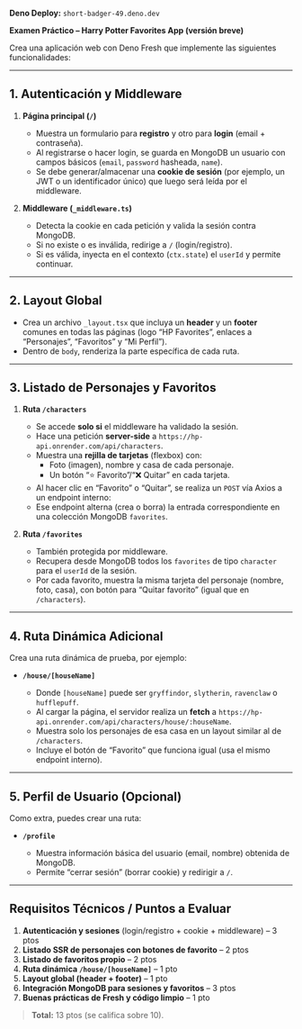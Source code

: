**Deno Deploy:** `short-badger-49.deno.dev`

**Examen Práctico – Harry Potter Favorites App (versión breve)**

Crea una aplicación web con Deno Fresh que implemente las siguientes funcionalidades:

---

## 1. Autenticación y Middleware

1. **Página principal (`/`)**

   * Muestra un formulario para **registro** y otro para **login** (email + contraseña).
   * Al registrarse o hacer login, se guarda en MongoDB un usuario con campos básicos (`email`, `password` hasheada, `name`).
   * Se debe generar/almacenar una **cookie de sesión** (por ejemplo, un JWT o un identificador único) que luego será leída por el middleware.

2. **Middleware (`_middleware.ts`)**

   * Detecta la cookie en cada petición y valida la sesión contra MongoDB.
   * Si no existe o es inválida, redirige a `/` (login/registro).
   * Si es válida, inyecta en el contexto (`ctx.state`) el `userId` y permite continuar.

---

## 2. Layout Global

* Crea un archivo `_layout.tsx` que incluya un **header** y un **footer** comunes en todas las páginas (logo “HP Favorites”, enlaces a “Personajes”, “Favoritos” y “Mi Perfil”).
* Dentro de `body`, renderiza la parte específica de cada ruta.

---

## 3. Listado de Personajes y Favoritos

1. **Ruta `/characters`**

   * Se accede **solo si** el middleware ha validado la sesión.
   * Hace una petición **server-side** a `https://hp-api.onrender.com/api/characters`.
   * Muestra una **rejilla de tarjetas** (flexbox) con:
     * Foto (imagen), nombre y casa de cada personaje.
     * Un botón “⭐ Favorito”/“❌ Quitar” en cada tarjeta.
   * Al hacer clic en “Favorito” o “Quitar”, se realiza un `POST` vía Axios a un endpoint interno:
   * Ese endpoint alterna (crea o borra) la entrada correspondiente en una colección MongoDB `favorites`.

2. **Ruta `/favorites`**

   * También protegida por middleware.
   * Recupera desde MongoDB todos los `favorites` de tipo `character` para el `userId` de la sesión.
   * Por cada favorito, muestra la misma tarjeta del personaje (nombre, foto, casa), con botón para “Quitar favorito” (igual que en `/characters`).

---

## 4. Ruta Dinámica Adicional

Crea una ruta dinámica de prueba, por ejemplo:

* **`/house/[houseName]`**

  * Donde `[houseName]` puede ser `gryffindor`, `slytherin`, `ravenclaw` o `hufflepuff`.
  * Al cargar la página, el servidor realiza un **fetch** a `https://hp-api.onrender.com/api/characters/house/:houseName`.
  * Muestra solo los personajes de esa casa en un layout similar al de `/characters`.
  * Incluye el botón de “Favorito” que funciona igual (usa el mismo endpoint interno).

---

## 5. Perfil de Usuario (Opcional)

Como extra, puedes crear una ruta:

* **`/profile`**

  * Muestra información básica del usuario (email, nombre) obtenida de MongoDB.
  * Permite “cerrar sesión” (borrar cookie) y redirigir a `/`.

---

## Requisitos Técnicos / Puntos a Evaluar

1. **Autenticación y sesiones** (login/registro + cookie + middleware) – 3 ptos
2. **Listado SSR de personajes con botones de favorito** – 2 ptos
3. **Listado de favoritos propio** – 2 ptos
4. **Ruta dinámica `/house/[houseName]`** – 1 pto
5. **Layout global (header + footer)** – 1 pto
6. **Integración MongoDB para sesiones y favoritos** – 3 ptos
7. **Buenas prácticas de Fresh y código limpio** – 1 pto

> **Total:** 13 ptos (se califica sobre 10).
